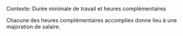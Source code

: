 Contexte: Durée minimale de travail et heures complémentaires

Chacune des heures complémentaires accomplies donne lieu à une majoration de salaire.